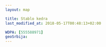 ```yaml
---
layout: map

title: Stablo kedra
last_modified_at: 2018-05-17T00:48:13+02:00

WDPA: [555588971]
geoSrbija:
---
```

